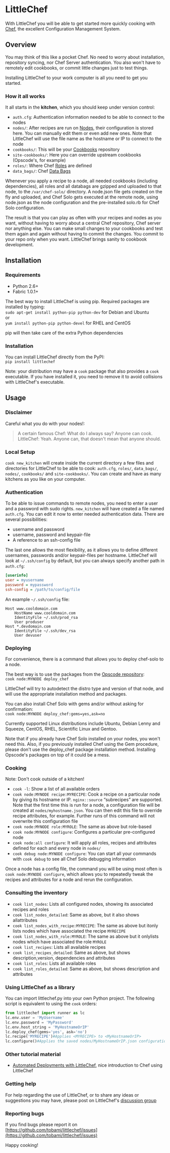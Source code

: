 # LittleChef

With LittleChef you will be able to get started more quickly cooking with [Chef][], the excellent Configuration Management System.

## Overview

You may think of this like a pocket Chef. No need to worry about installation, repository syncing, nor Chef Server authentication. You also won't have to remotely edit cookbooks, or commit little changes just to test things.

Installing LittleChef to your work computer is all you need to get you started.

### How it all works

It all starts in the **kitchen**, which you should keep under version control:

* `auth.cfg`: Authentication information needed to be able to connect to the nodes
* `nodes/`: After recipes are run on [Nodes][], their configuration is stored here. You can manually   edit them or even add new ones. Note that LittleChef will use the file name as the hostname or IP to connect to the node
* `cookbooks/`: This will be your [Cookbooks][] repository
* `site-cookbooks/`: Here you can override upstream cookbooks (Opscode's, for example)
* `roles/`: Where Chef [Roles][] are defined
* `data_bags/`: Chef [Data Bags][]

Whenever you apply a recipe to a node, all needed cookbooks (including dependencies), all roles and all databags are gzipped and uploaded to that node, to the `/var/chef-solo/` directory. A node.json file gets created on the fly and uploaded, and Chef Solo gets executed at the remote node, using node.json as the node configuration and the pre-installed solo.rb for Chef Solo configuration.

The result is that you can play as often with your recipes and nodes as you want, without having to worry about a central Chef repository, Chef server nor anything else. You can make small changes to your cookbooks and test them again and again without having to commit the changes. You commit to your repo only when you want. LittleChef brings sanity to cookbook development.

## Installation

### Requirements

* Python 2.6+
* Fabric 1.0.1+

The best way to install LittleChef is using pip. Required packages are installed by typing:  
`sudo apt-get install python-pip python-dev` for Debian and Ubuntu  
or  
`yum install python-pip python-devel` for RHEL and CentOS

pip will then take care of the extra Python dependencies

### Installation

You can install LittleChef directly from the PyPI:  
`pip install littlechef`

Note: your distribution may have a `cook` package that also provides a `cook` executable. If you have installed it, you need to remove it to avoid collisions with LittleChef's executable.

## Usage

### Disclaimer

Careful what you do with your nodes!:

> A certain famous Chef: What do I always say? Anyone can cook.  
> LittleChef: Yeah. Anyone can, that doesn't mean that anyone should.

### Local Setup

`cook new_kitchen` will create inside the current directory a few files and directories for LittleChef to be able to cook: `auth.cfg`, `roles/`, `data_bags/`, `nodes/`, `cookbooks/` and `site-cookbooks/`. You can create and have as many kitchens as you like on your computer.

### Authentication

To be able to issue commands to remote nodes, you need to enter a user and a password with sudo rights. `new_kitchen` will have created a file named `auth.cfg`. You can edit it now to enter needed authentication data. There are several possibilities:

* username and password
* username, password and keypair-file
* A reference to an ssh-config file

The last one allows the most flexibility, as it allows you to define different usernames, passwords and/or keypair-files per hostname. LittleChef will look at `~/.ssh/config` by default, but you can always specify another path in `auth.cfg`:

```ini
[userinfo]
user = myusername
password = mypassword
ssh-config = /path/to/config/file
```

An example `~/.ssh/config` file:

    Host www.cooldomain.com
        HostName www.cooldomain.com
        IdentityFile ~/.ssh/prod_rsa
        User produser
    Host *.devdomain.com
        IdentityFile ~/.ssh/dev_rsa
        User devuser

### Deploying

For convenience, there is a command that allows you to deploy chef-solo
to a node.

The best way is to use the packages from the [Opscode repository][]:  
`cook node:MYNODE deploy_chef`

LittleChef will try to autodetect the distro type and version of that node, and will use the appropriate installation method and packages.

You can also install Chef Solo with gems and/or without asking for confirmation:  
`cook node:MYNODE deploy_chef:gems=yes,ask=no`

Currently supported Linux distributions include Ubuntu, Debian Lenny and Squeeze, CentOS, RHEL, Scientific Linux and Gentoo.

Note that if you already have Chef Solo installed on your nodes, you won't need this. Also, if you previously installed Chef using the Gem procedure, please don't use the deploy_chef package installation method. Installing Opscode's packages on top of it could be a mess.

### Cooking

Note: Don't cook outside of a kitchen!

* `cook -l`: Show a list of all available orders
* `cook node:MYNODE recipe:MYRECIPE`: Cook a recipe on a particular node by giving its hostname or IP. `nginx::source` “subrecipes” are supported. Note that the first time this is run for a node, a configuration file will be created at `nodes/myhostname.json`. You can then edit this file to override recipe attributes, for example. Further runs of this command will not overwrite this configuration file
* `cook node:MYNODE role:MYROLE`: The same as above but role-based
* `cook node:MYNODE configure`: Configures a particular pre-configured node
* `cook node:all configure`: It will apply all roles, recipes and attributes defined for each and every node in `nodes/`
* `cook debug node:MYNODE configure`: You can start all your commands with `cook debug` to see all Chef Solo debugging information

Once a node has a config file, the command you will be using most often is `cook node:MYNODE configure`, which allows you to repeatedly tweak the recipes and attributes for a node and rerun the configuration.

### Consulting the inventory

* `cook list_nodes`: Lists all configured nodes, showing its associated recipes and roles
* `cook list_nodes_detailed`: Same as above, but it also shows allattributes
* `cook list_nodes_with_recipe:MYRECIPE`: The same as above but itonly lists nodes which have associated the recipe `MYRECIPE`
* `cook list_nodes_with_role:MYROLE`: The same as above but it onlylists nodes which have associated the role `MYROLE`
* `cook list_recipes`: Lists all available recipes
* `cook list_recipes_detailed`: Same as above, but shows description,version, dependencies and attributes
* `cook list_roles`: Lists all available roles
* `cook list_roles_detailed`: Same as above, but shows description and attributes

### Using LittleChef as a library

You can import littlechef.py into your own Python project. The following
script is equivalent to using the `cook` orders:

```python
from littlechef import runner as lc
lc.env.user = 'MyUsername'
lc.env.password = 'MyPassword'
lc.env.host_string = 'MyHostnameOrIP'
lc.deploy_chef(gems='yes', ask='no')
lc.recipe('MYRECIPE')#Applies <MYRECIPE> to <MyHostnameOrIP>
lc.configure()#Applies the saved nodes/MyHostnameOrIP.json configuration
```

### Other tutorial material

* [Automated Deployments with LittleChef][], nice introduction to Chef
    using LittleChef

### Getting help

For help regarding the use of LittleChef, or to share any ideas or suggestions you may have, please post on LittleChef's [discussion group][]

### Reporting bugs

If you find bugs please report it on [https://github.com/tobami/littlechef/issues](https://github.com/tobami/littlechef/issues)

Happy cooking!

  [Chef]: http://www.opscode.com/chef
  [Nodes]: http://wiki.opscode.com/display/chef/Nodes
  [Cookbooks]: http://wiki.opscode.com/display/chef/Cookbooks
  [Roles]: http://wiki.opscode.com/display/chef/Roles
  [Data Bags]: http://wiki.opscode.com/display/chef/Data+Bags
  [Opscode repository]: http://wiki.opscode.com/display/chef/Installation#Installation-InstallingChefClientandChefSolo:
  [Automated Deployments with LittleChef]: http://sysadvent.blogspot.com/2010/12/day-9-automated-deployments-with.html
  [discussion group]: http://groups.google.com/group/littlechef
  [https://github.com/tobami/littlechef/issues]: https://github.com/tobami/littlechef/issues

